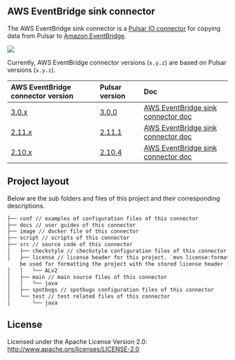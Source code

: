 ## AWS EventBridge sink connector

The AWS EventBridge sink connector is a [Pulsar IO connector](http://pulsar.apache.org/docs/en/next/io-overview/) for
copying data from Pulsar to [Amazon EventBridge](https://aws.amazon.com/eventbridge/).

![](docs/aws-eventbridge-sink.png)

Currently, AWS EventBridge connector versions (`x.y.z`) are based on Pulsar versions (`x.y.z`).

| AWS EventBridge connector version                                            | Pulsar version                                              | Doc                                                                                                                                                |
|:-----------------------------------------------------------------------------|:------------------------------------------------------------|:---------------------------------------------------------------------------------------------------------------------------------------------------|
| [3.0.x](https://github.com/streamnative/pulsar-io-aws-eventbridge/releases)  | [3.0.0](https://pulsar.apache.org/download/#older-release)  | [AWS EventBridge sink connector doc](https://github.com/streamnative/pulsar-io-aws-eventbridge/blob/branch-3.0/docs/io-aws-eventbridge-sink.md)    |
| [2.11.x](https://github.com/streamnative/pulsar-io-aws-eventbridge/releases) | [2.11.1](https://pulsar.apache.org/download/#older-release) | [AWS EventBridge sink connector doc](https://github.com/streamnative/pulsar-io-aws-eventbridge/blob/branch-2.11/docs/io-aws-eventbridge-sink.md)   |
| [2.10.x](https://github.com/streamnative/pulsar-io-aws-eventbridge/releases) | [2.10.4](https://pulsar.apache.org/download/#older-release) | [AWS EventBridge sink connector doc](https://github.com/streamnative/pulsar-io-aws-eventbridge/blob/branch-2.10.4/docs/io-aws-eventbridge-sink.md) |

## Project layout

Below are the sub folders and files of this project and their corresponding descriptions.

```bash
├── conf // examples of configuration files of this connector
├── docs // user guides of this connector
├── image // docker file of this connector
├── script // scripts of this connector
├── src // source code of this connector
│   ├── checkstyle // checkstyle configuration files of this connector
│   ├── license // license header for this project. `mvn license:format` can
    be used for formatting the project with the stored license header in this directory
│   │   └── ALv2
│   ├── main // main source files of this connector
│   │   └── java
│   ├── spotbugs // spotbugs configuration files of this connector
│   └── test // test related files of this connector
│       └── java
```

## License

Licensed under the Apache License Version 2.0: http://www.apache.org/licenses/LICENSE-2.0